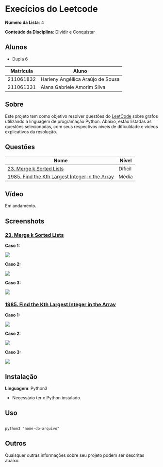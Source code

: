 # Execícios do Leetcode




**Número da Lista**: 4<br>

**Conteúdo da Disciplina**: Dividir e Conquistar<br>




## Alunos




- Dupla 6



| Matrícula | Aluno                             |
| --------- | --------------------------------- |
| 211061832 | Harleny Angéllica Araújo de Sousa |
| 211061331 | Alana Gabriele Amorim Silva       |




## Sobre




Este projeto tem como objetivo resolver questões do [LeetCode](https://leetcode.com/problemset/?search=graph&page=1&sorting=W3t9XQ%3D%3D) sobre grafos utilizando a linguagem de programação Python. Abaixo, estão listadas as questões selecionadas, com seus respectivos níveis de dificuldade e vídeos explicativos da resolução.




## Questões

| Nome                                                                                                                                        | Nível   |
| ------------------------------------------------------------------------------------------------------------------------------------------- | ------- |
| [23. Merge k Sorted Lists](https://leetcode.com/problems/merge-k-sorted-lists/description/)                                                 | Difícil |
| [1985. Find the Kth Largest Integer in the Array](https://leetcode.com/problems/find-the-kth-largest-integer-in-the-array/description/)     | Média   |


## Vídeo


Em andamento.


## Screenshots

### [23. Merge k Sorted Lists](https://leetcode.com/problems/merge-k-sorted-lists/description/) 

**Caso 1:**

![](https://github.com/user-attachments/assets/8ae6558c-56ec-444f-93c1-4b602c01ff1f)<br>

**Caso 2:**

![](https://github.com/user-attachments/assets/e84efbc0-93ac-42be-83a8-a56bddd3ad15)<br>

**Caso 3:**

![](https://github.com/user-attachments/assets/cc203c2b-3022-4b59-af1b-9120cae8788f)<br>

### [1985. Find the Kth Largest Integer in the Array](https://leetcode.com/problems/find-the-kth-largest-integer-in-the-array/description/)

**Caso 1:**

![](https://github.com/user-attachments/assets/91106950-56c9-4e3f-9bbe-35f912051a68)<br>


**Caso 2:**

![](https://github.com/user-attachments/assets/0c4689a0-72cd-4d42-affc-e723b103f480)<br>

**Caso 3:**

![](https://github.com/user-attachments/assets/0a73776d-6e5b-47d5-9ee9-3150b983acc7)<br>

## Instalação




**Linguagem**: Python3 <br>




- Necessário ter o Python instalado.




## Uso




```

python3 "nome-do-arquivo"

```




## Outros




Quaisquer outras informações sobre seu projeto podem ser descritas abaixo.
